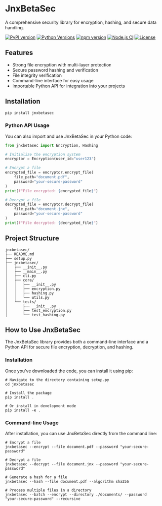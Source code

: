 # JnxBetaSec

A comprehensive security library for encryption, hashing, and secure data handling.

[![PyPI version](https://img.shields.io/pypi/v/jnxbetasec.svg)](https://test.pypi.org/project/jnxbetasec)
[![Python Versions](https://img.shields.io/pypi/pyversions/jnxbetasec.svg)](https://test.pypi.org/project/jnxbetasec/)
[![npm version](https://img.shields.io/npm/v/jnxbetasec.svg)](https://www.npmjs.com/package/jnxbetasec)
[![Node.js CI](https://github.com/JNX03/jnxbetasec/actions/workflows/node.js.yml/badge.svg)](https://github.com/JNX03/jnxbetasec/actions/workflows/node.js.yml)
[![License](https://img.shields.io/pypi/l/jnxbetasec.svg)](https://github.com/JNX03/jnxbetasec/blob/main/LICENSE)

## Features

- Strong file encryption with multi-layer protection
- Secure password hashing and verification
- File integrity verification
- Command-line interface for easy usage
- Importable Python API for integration into your projects

## Installation

```bash
pip install jnxbetasec

```

### Python API Usage

You can also import and use JnxBetaSec in your Python code:

```python
from jnxbetasec import Encryption, Hashing

# Initialize the encryption system
encryptor = Encryption(user_id="user123")

# Encrypt a file
encrypted_file = encryptor.encrypt_file(
    file_path="document.pdf",
    password="your-secure-password"
)
print(f"File encrypted: {encrypted_file}")

# Decrypt a file
decrypted_file = encryptor.decrypt_file(
    file_path="document.jnx",
    password="your-secure-password"
)
print(f"File decrypted: {decrypted_file}")
```

## Project Structure

```plaintext
jnxbetasec/
├── README.md
├── setup.py
├── jnxbetasec/
│   ├── __init__.py
│   ├── __main__.py
│   ├── cli.py
│   ├── core/
│   │   ├── __init__.py
│   │   ├── encryption.py
│   │   ├── hashing.py
│   │   └── utils.py
│   └── tests/
│       ├── __init__.py
│       ├── test_encryption.py
│       └── test_hashing.py
```

## How to Use JnxBetaSec

The JnxBetaSec library provides both a command-line interface and a Python API for secure file encryption, decryption, and hashing.

### Installation

Once you've downloaded the code, you can install it using pip:

```shellscript
# Navigate to the directory containing setup.py
cd jnxbetasec

# Install the package
pip install .

# Or install in development mode
pip install -e .
```

### Command-line Usage

After installation, you can use JnxBetaSec directly from the command line:

```shellscript
# Encrypt a file
jnxbetasec --encrypt --file document.pdf --password "your-secure-password"

# Decrypt a file
jnxbetasec --decrypt --file document.jnx --password "your-secure-password"

# Generate a hash for a file
jnxbetasec --hash --file document.pdf --algorithm sha256

# Process multiple files in a directory
jnxbetasec --batch --encrypt --directory ./documents/ --password "your-secure-password" --recursive
```

